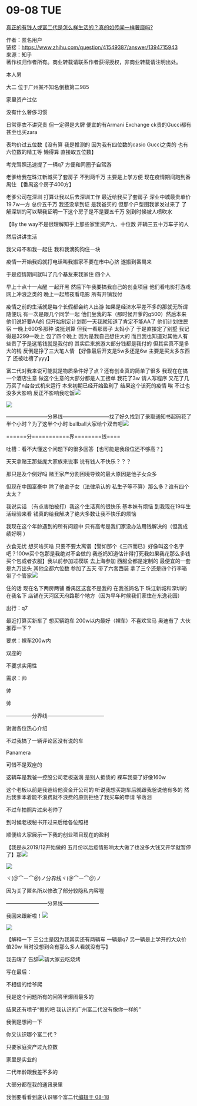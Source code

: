 # 09-08 TUE

[真正的有钱人或富二代是怎么样生活的？真的如传闻一样奢靡吗?](https://www.zhihu.com/question/41549387/answer/1394715943)

作者：匿名用户  
链接：https://www.zhihu.com/question/41549387/answer/1394715943  
来源：知乎  
著作权归作者所有。商业转载请联系作者获得授权，非商业转载请注明出处。  
  


本人男

大二 位于广州某不知名倒数第二985

家里资产过亿

没有什么奢侈习惯

日常穿衣不讲究贵 但一定得是大牌 便宜的有Armani Exchange ck贵的Gucci都有 甚至也买zara

表均价过五位数【没有算 我是推测的 因为我有四位数的casio Gucci之类的 也有六位数的精工等 懒得算 直接取五位数】

考完驾照迅速提了一辆q7 方便和同圈子自驾游

老爹给我在珠江新城买了套房子 不到两千万 主要是上学方便 现在疫情期间跑到番禺住 【番禺这个房子400方】

老爹公司在深圳 打算让我以后去深圳工作 最近给我买了套房子 深业中城最贵单价19.7w一方 总价五千万 我还没拿到证 是我爸买的 但那个户型图我爹发过来了 了解深圳的可以帮我证明一下这个房子是不是要五千万 别到时候被人喷吹水

【By the way不是很理解知乎上那些家里资产九、十位数 开辆三五十万车子的人

然后讲讲生活

我父母不和我一起住 我和我滴狗狗住一块

疫情一开始我妈就打电话叫我搬家不要在市中心挤 遂搬到番禺来

于是疫情期间就叫了几个基友来我家住 四个人

早上十点十一点醒 一起开黑 然后下午我要搞我自己的创业项目 他们看电影打游戏网上冲浪之类的 晚上一起熬夜看电影 所有开销我付

疫情之前的生活就是每个长假都会约人出游 如果是经济水平差不多的那就无所谓 随便玩 有一次是跟几个同学一起 他们坐我的车（那时候开爹的g500）然后本来他们说好要AA的 但开始制定计划那一天我就知道了肯定不能AA了 他们计划住民宿 一晚上600多那种 说挺划算 但我一看那房子 太妈小了 于是直接定了别墅 我记得是3299一晚上 包了四个晚上 因为是我自己想住大的 而且我也知道对其他人有些贵了于是这笔钱就是我付的 其实后来旅游大部分钱都是我付的 但其实真不是多大的钱 反倒是挣了三大笔人情 【好像最后开支是5w多还是6w 主要是买太多东西了 还被吐槽了yyy】

富二代对我来说可能就是物质条件好了点？还有创业真的简单了很多 我现在在搞一个酒店生意 做这个生意的大部分都是人工接单 我花了3w 请人写程序 又花了几万买了n台台式机来运行 本来初期已经开始盈利了 结果这个该死的疫情 唉 不过也没多大影响 反正不影响我吃饭![](https://pic1.zhimg.com/50/v2-3087800013cd1af1f495f53bcefb4e6e_hd.jpg?source=1940ef5c)

  
![](https://picb.zhimg.com/50/v2-0f6fc898dd23e32330e2e76a32fe8b70_hd.jpg?source=1940ef5c)

————————分界线—————————找了好久找到了录取通知书起码花了半个小时？为了这半个小时 ballball大家给个双击吧![](https://pic3.zhimg.com/50/v2-5ae006255c1a2e0e9a504ba1b2292eb2_hd.jpg?source=1940ef5c)

======分===========界========线====

吐槽：看不大懂这个问题下的很多回答【也可能是我段位还不够高？】

天天拿赌王那些庞大家族来说事 说有钱人不快乐？？？

那只是及个例好吗 赌王家产分割困境导致的最大原因是他子女众多

但现在中国富豪中 除了他谁子女（法律承认的 私生子等不算）那么多？谁有四个太太？

我说实话 （有点害怕被打）我这个生活真的很快乐 基本妹有烦恼 到我现在19年生活经验来看 钱真的给我解决了绝大多数让我不快乐的烦恼

我现在这个年龄遇到的所有问题中 只有高考是我们家没办法用钱解决的（但我成绩好啊 ）

衣食无忧 想买啥买啥 只要不要太离谱【譬如那个《三四而已》好像叫这个名字吧？100w买个包那是我绝对不会做的 我爸妈知道估计得打死我如果我花那么多钱买个包或者衣服】我以前参加过模联 去上海参加 西服全都是定制的 最便宜的一套是九万出头 其他全都六位数 参加了五天 带了六套西装 拿了三个还是四个行李箱 带了个管家![](https://pic2.zhimg.com/50/v2-5ee54bae1be703695f8ebdaa6865a373_hd.jpg?source=1940ef5c)

住的话 现在名下两房两铺 番禺区这套不是我的 在我爸妈名下 珠江新城和深圳的在我名下 店铺在天河区天府路那个地方（因为早年时候我们家住在东逸花园）

出行：q7

最近打算买新车了 想买辆跑车 200w以内最好（裸车）不喜欢宝马 奥迪有了 大伙推荐一下？

要求：裸车200w内

双座的

不要求实用性

需求：帅

帅

帅

—————分界线———————————

谢谢各位热心介绍

不过我搞了一辆评论区没有说的车

Panamera

可惜不是双座的

这辆车是我爸一控股公司老板送滴 是别人抵债的 裸车我查了好像160w

这个老板以前是我爸给他资金开公司的 听说我想买跑车后就跟我爸说他有多的 然后我爹本着能不浪费就不浪费的原则拒绝了我买车的申请 爷落泪

不过车拍照片过来老帅了

到时候老板秘书开过来后给各位照相

顺便给大家展示一下我的创业项目现在的盈利

【我是从2019/12开始做的 五月份以后疫情影响太大做了也没多大钱又开学就暂停了】那![](https://pic4.zhimg.com/50/v2-270e20c897d035640b9c999aed74c2a7_hd.jpg?source=1940ef5c)

  
![](https://pic2.zhimg.com/50/v2-80a0acae009d5ad4af914ecf098b5d75_hd.jpg?source=1940ef5c)

ヾ\(＠⌒ー⌒＠\)ノ分界线ヾ\(＠⌒ー⌒＠\)ノ

因为关了匿名所以修改了部分较隐私内容喔

————————分界线———————

我回来跟新啦！![](https://pic1.zhimg.com/50/v2-876fdaec37905bd514794e07bf0869ee_hd.jpg?source=1940ef5c)

  
![](https://pic4.zhimg.com/50/v2-47c39644d781c026cfe0239cd79d6e36_hd.jpg?source=1940ef5c)

【解释一下 三公主是因为我其实还有两辆车 一辆是q7 另一辆是上学开的大众价值20w 当时没想到会有那么多人看就没有写】

我去嗨了 告辞![](https://pic2.zhimg.com/80/v2-33c8d4eb0f966e333b7e814aecc21905_1440w.jpg?source=1940ef5c)请大家云吃烧烤

写在最后：

不相信的给爷爬

我是这个问题所有的回答里爆图最多的

结果还有喷子“假的吧 我认识的广州富二代没有像你一样的”

我倒是想问一下

你又认识哪个富二代？

只要家庭资产过九位数

家里是实业的

二代年龄跟我差不多的

大部分都在我的通讯录里

我倒要看看到底认识哪个富二代[编辑于 08-18](//www.zhihu.com/question/41549387/answer/1394715943)

